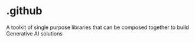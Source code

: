 # .github
A toolkit of single purpose libraries that can be composed together to build Generative AI solutions
